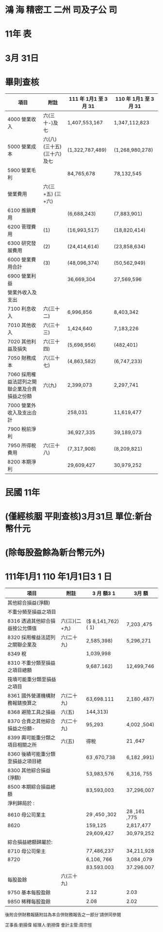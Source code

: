 # 鴻 海 精密工 二州 司及子公 司

# 11年 表

# 3月 31日

# 畢則查核

|項目|附註|111 年 1月1 至 3 月 31|110 年 1月1 至 3 月 31|
|---|---|---|---|
|4000 營業收入|六(三十-)及七|1,407,553,167|1,347,112,823|
|5000 營業成本|六(八)(三十五) (三十六)及七|(1,322,787,489)|(1,268,980,278)|
|5900 營業毛利| |84,765,678|78,132,545|
|營業費用|六(三+五) (三+六)| | |
|6100 推銷費用| |(6,688,243)|(7,883,901)|
|6200 菅理費用|(1)|(16,993,517)|(18,820,414)|
|6300 研究發展費用|(2)|(24,414,614)|(23,858,634)|
|6000 營業費用合計|(3)|(48,096,374)|(50,562,949)|
|6900 營業利益| |36,669,304|27,569,596|
|營業外收入及支出| | | |
|7100 利息收入|六(三十二)|6,996,856|8,403,342|
|7010 其他收入|六(三十三)|1,424,640|7,183,226|
|7020 其他利益及損失|六(三十四)|(5,698,956)|(482,401)|
|7050 財務成本|六(三十七)|(4,863,582)|(6,747,233)|
|7060 採用榷益法認列之開聯企業及合賁損益之份額|六(九)|2,399,073|2,297,741|
|7000 營業外收入及支出合計| |258,031|11,619,477|
|7900 稅前淨利| |36,927,335|39,189,073|
|7950 所得稅費用|六(三十八)|(7,317,908)|(8,209,821)|
|8200 本期淨利| |29,609,427|30,979,252|# 鴻 海 精 密工 司及子公司錶

# 民國 11年

# (僅經核胭 平則查核)3月31旦 單位:新台幣什元

# (除每股盈餘為新台幣元外)

# 111年1月1 110 年1月1日3 1 日

|項目|附註|3 月 額3 1|3月 額|
|---|---|---|---|
|其他綜合損益(淨額)| | | |
|不重分頻至損益之項目| | | |
|8316 透過其他綜合損益按公允價值|六(三)(二+九)|($ 8,141,762) ( 1)|7,203 ,475|
|8320 採用榷益法認列之關聯企業及|六(二十九)|2,585,398)|5,296,271|
|8349 稅| |1,039,998| |
|8310 不重分類至損益之項目總額| |9,687.162)|12,499,746|
|筏墳可能重分類至損益之項目| | | |
|8361 國外營運機構財務報錶換算之|六(二十九)|63,698.111|2,180 ,487)|
|8368 避險工具之損益|六(五)|144,313)| |
|8370 合賁之其他綜合損益之份額-|六(二十九)|95,293|4,002 ,504)|
|8399 輿可能重分類之項目相關之所|六(五)|得稅|21 ,647|
|8360 後績可能重分類至損益之項目總| |63 ,670,738|6,182 ,991)|
|8300 其他綜合損益(淨額)| |53,983,576|6,316, 755|
|8500 本期綜合損益總額| |83,593,003|37,296,007|
|淨利歸局於 :| | | |
|8610 母公司業主| |29 ,450 ,302|28 ,161 ,775|
|8620| |159,125|2,817,477|
| | |29,609,427|30,979,252|
|綜合損益總額歸屬於:| | | |
|8710 母公司柴主| |77,486,237|34,211,928|
|8720| |6,106, 766|3,084 ,079|
| | |83.593.003|37.296.007|
|每股盈餘|六(三十九)| | |
|9750 基本每股盈餘| |2.12|2.03|
|9850 稀釋每股盈餘| |2.08|2.02|

後附合併財務報錶附註為本合併財務報告之一部分'請併同參閱

芷事長:劉揚偉 經理人:劉撈偉 會計主管:周宗愷